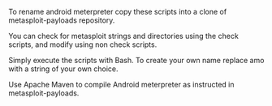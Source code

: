 To rename android meterpreter copy these scripts into a clone of 
metasploit-payloads repository.

You can check for metasploit strings and directories using the
check scripts, and modify using non check scripts.

Simply execute the scripts with Bash. To create your own name replace
amo with a string of your own choice.

Use Apache Maven to compile Android meterpreter as instructed in metasploit-payloads.
